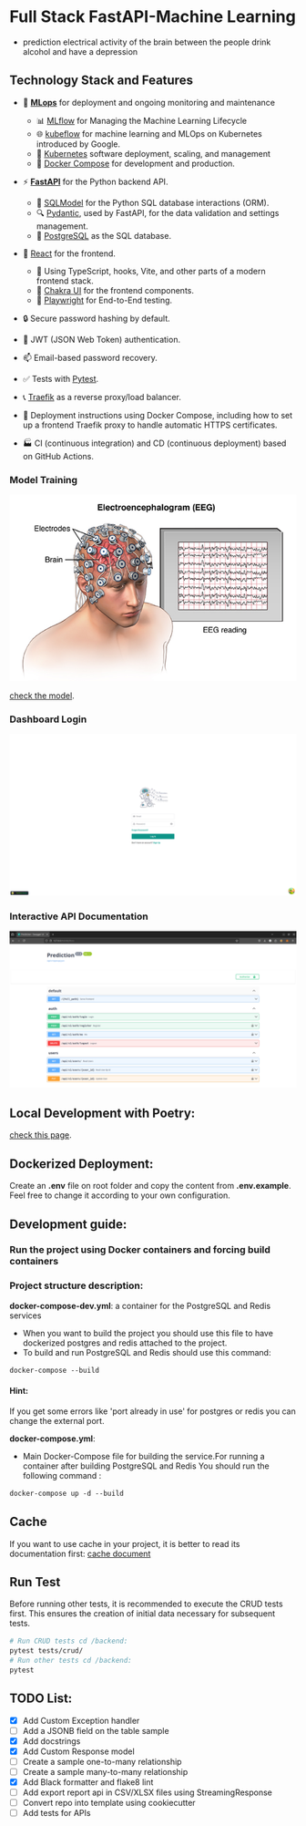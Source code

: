 # Full Stack FastAPI-Machine Learning
- prediction electrical activity of the brain between the people drink alcohol and have a depression


## Technology Stack and Features
- 🤖 [**MLops**](https://cloud.google.com/discover/what-is-mlops?hl=en) for deployment and ongoing monitoring and maintenance
    - 📊 [MLflow](https://mlflow.org) for Managing the Machine Learning Lifecycle
    - 🌐 [kubeflow](https://www.kubeflow.org) for machine learning and MLOps on Kubernetes introduced by Google.
    - 📡 [Kubernetes](https://kubernetes.io) software deployment, scaling, and management
    - 🐋 [Docker Compose](https://www.docker.com) for development and production.
- ⚡ [**FastAPI**](https://fastapi.tiangolo.com) for the Python backend API.
    - 🧰 [SQLModel](https://sqlmodel.tiangolo.com) for the Python SQL database interactions (ORM).
    - 🔍 [Pydantic](https://docs.pydantic.dev), used by FastAPI, for the data validation and settings management.
    - 💾 [PostgreSQL](https://www.postgresql.org) as the SQL database.
- 🚀 [React](https://react.dev) for the frontend.
    - 💃 Using TypeScript, hooks, Vite, and other parts of a modern frontend stack.
    - 🎨 [Chakra UI](https://chakra-ui.com) for the frontend components.
    - 🧪 [Playwright](https://playwright.dev) for End-to-End testing.

- 🔒 Secure password hashing by default.
- 🔑 JWT (JSON Web Token) authentication.
- 📫 Email-based password recovery.
- ✅ Tests with [Pytest](https://pytest.org).
- 📞 [Traefik](https://traefik.io) as a reverse proxy/load balancer.
- 🚢 Deployment instructions using Docker Compose, including how to set up a frontend Traefik proxy to handle automatic HTTPS certificates.
- 🏭 CI (continuous integration) and CD (continuous deployment) based on GitHub Actions.

### Model Training 

![API docs](photo/ML.png)

[check the model](photo/model.png).

### Dashboard Login

![API docs](photo/app_ML.png)


### Interactive API Documentation

![API docs](photo/api.png)


## Local Development with Poetry:

[check this page](backend/README.md).

## Dockerized Deployment:

Create an **.env** file on root folder and copy the content from **.env.example**. Feel free to change it according to your own configuration.

## Development guide:

### Run the project using Docker containers and forcing build containers

###  Project structure description:
**docker-compose-dev.yml**: a container for the PostgreSQL and Redis services
- When you want to build the project you should use this file to have dockerized postgres and redis attached to the project.
- To build and run PostgreSQL and Redis should use this command: 
```dockerfile
docker-compose --build 
```
#### Hint:
If you get some errors like 'port already in use' for postgres or redis you can change the external port.

**docker-compose.yml**:
- Main Docker-Compose file for building the service.For running a container after  building PostgreSQL and Redis 
You should run the following command : 
```dockerfile
docker-compose up -d --build
```

## Cache
If you want to use cache in your project, it is better to read its documentation first:
[cache document](backend/app/cache/cache-doc.md)

## Run Test 
Before running other tests, it is recommended to execute the CRUD tests first. 
This ensures the creation of initial data necessary for subsequent tests.

```bash
# Run CRUD tests cd /backend:
pytest tests/crud/
# Run other tests cd /backend:
pytest
```

## TODO List:
- [x] Add Custom Exception handler
- [ ] Add a JSONB field on the table sample
- [x] Add docstrings
- [x] Add Custom Response model
- [ ] Create a sample one-to-many relationship
- [ ] Create a sample many-to-many relationship
- [x] Add Black formatter and flake8 lint
- [ ] Add export report api in CSV/XLSX files using StreamingResponse
- [ ] Convert repo into template using cookiecutter
- [ ] Add tests for APIs
